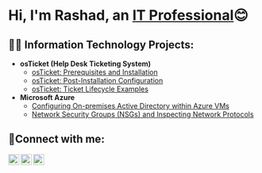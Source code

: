 <h1>Hi, I'm Rashad, an <a href="https://linkedin.com/in/rashad-moore-13163a8a">IT Professional</a>😊</h1>

<h2>👨‍💻 Information Technology Projects:</h2>

- <b>osTicket (Help Desk Ticketing System)</b>
  - [osTicket: Prerequisites and Installation](https://github.com/rashadamoore/osticket-prereqs)
  - [osTicket: Post-Installation Configuration](https://github.com/rashadamoore/post-install-config)
  - [osTicket: Ticket Lifecycle Examples](https://github.com/rashadamoore/ticket-lifecycle)
- <b>Microsoft Azure</b>
  - [Configuring On-premises Active Directory within Azure VMs](https://github.com/joshmadakorcc/configure-ad)
  - [Network Security Groups (NSGs) and Inspecting Network Protocols](https://github.com/joshmadakorcc/azure-network-protocols)

<h2>🤳Connect with me:</h2>

[<img align="left" alt="Josh | Twitter" width="22px" src="https://cdn.jsdelivr.net/npm/simple-icons@v3/icons/twitter.svg" />][twitter]
[<img align="left" alt="Josh | LinkedIn" width="22px" src="https://cdn.jsdelivr.net/npm/simple-icons@v3/icons/linkedin.svg" />][linkedin]
[<img align="left" alt="Josh | Instagram" width="22px" src="https://cdn.jsdelivr.net/npm/simple-icons@v3/icons/instagram.svg" />][instagram]

[twitter]: https://twitter.com/ShawdGawd
[instagram]: https://www.instagram.com/shawdgawd
[linkedin]: https://linkedin.com/in/rashad-moore-13163a8a
